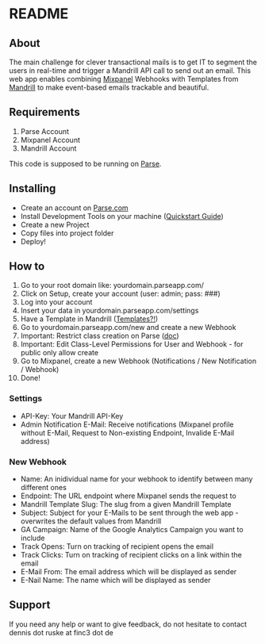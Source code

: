 # README


About
-----
The main challenge for clever transactional mails is to get IT to segment the users in real-time and trigger a Mandrill API call to send out an email. This web app enables combining [Mixpanel](http://www.mixpanel.com) Webhooks with Templates from [Mandrill](http://www.mandrillapp.com) to make event-based emails trackable and beautiful.

Requirements
------------

1. Parse Account
2. Mixpanel Account
3. Mandrill Account

This code is supposed to be running on [Parse](http://www.parse.com).

Installing
-----------
+ Create an account on [Parse.com](http://www.parse.com)
+ Install Development Tools on your machine ([Quickstart Guide](https://parse.com/apps/quickstart#hosting))
+ Create a new Project
+ Copy files into project folder
+ Deploy!

How to
------

1. Go to your root domain like: yourdomain.parseapp.com/
2. Click on Setup, create your account (user: admin; pass: ###)
3. Log into your account
4. Insert your data in yourdomain.parseapp.com/settings
5. Have a Template in Mandrill ([Templates?!](http://help.mandrill.com/entries/21694868-Getting-Started-with-Templates))
6. Go to yourdomain.parseapp.com/new and create a new Webhook
3. Important: Restrict class creation on Parse ([doc](https://parse.com/docs/data#security))
4. Important: Edit Class-Level Permissions for User and Webhook - for public only allow create
7. Go to Mixpanel, create a new Webhook (Notifications / New Notification / Webhook)
8. Done!

### Settings

+ API-Key: Your Mandrill API-Key
+ Admin Notification E-Mail: Receive notifications (Mixpanel profile without E-Mail, Request to Non-existing Endpoint, Invalide E-Mail address)

### New Webhook

+ Name: An inidividual name for your webhook to identify between many different ones
+ Endpoint: The URL endpoint where Mixpanel sends the request to
+ Mandrill Template Slug: The slug from a given Mandrill Template
+ Subject: Subject for your E-Mails to be sent through the web app - overwrites the default values from Mandrill
+ GA Campaign: Name of the Google Analytics Campaign you want to include
+ Track Opens: Turn on tracking of recipient opens the email
+ Track Clicks: Turn on tracking of recipient clicks on a link within the email
+ E-Mail From: The email address which will be displayed as sender
+ E-Nail Name: The name which will be displayed as sender

Support
-------

If you need any help or want to give feedback, do not hesitate to contact dennis dot ruske at finc3 dot de	